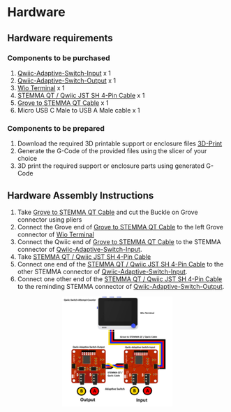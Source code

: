# Hardware

## Hardware requirements  

### Components to be purchased

  1. [Qwiic-Adaptive-Switch-Input](https://github.com/milador/Qwiic-Adaptive-Switch) x 1
  2. [Qwiic-Adaptive-Switch-Output](https://github.com/milador/Qwiic-Adaptive-Switch) x 1
  3. [Wio Terminal](https://www.seeedstudio.com/Wio-Terminal-p-4509.html) x 1
  4. [STEMMA QT / Qwiic JST SH 4-Pin Cable](https://www.adafruit.com/product/4399) x 1
  5. [Grove to STEMMA QT Cable](https://www.adafruit.com/product/4528) x 1  
  6. Micro USB C Male to USB A Male cable x 1
  
### Components to be prepared

  1. Download the required 3D printable support or enclosure files [3D-Print](./3D-Print/)
  2. Generate the G-Code of the provided files using the slicer of your choice
  3. 3D print the required support or enclosure parts using generated G-Code



## Hardware Assembly Instructions

  1. Take [Grove to STEMMA QT Cable](https://www.adafruit.com/product/4528) and cut the Buckle on Grove connector using pliers
  2. Connect the Grove end of [Grove to STEMMA QT Cable](https://www.adafruit.com/product/4528) to the left Grove connector of [Wio Terminal](https://www.seeedstudio.com/Wio-Terminal-p-4509.html)
  3. Connect the Qwiic end of [Grove to STEMMA QT Cable](https://www.adafruit.com/product/4528) to the STEMMA connector of [Qwiic-Adaptive-Switch-Input](https://github.com/milador/Qwiic-Adaptive-Switch).
  4. Take [STEMMA QT / Qwiic JST SH 4-Pin Cable](https://www.adafruit.com/product/4399)
  5. Connect one end of the [STEMMA QT / Qwiic JST SH 4-Pin Cable](https://www.adafruit.com/product/4399) to the other STEMMA connector of [Qwiic-Adaptive-Switch-Input](https://github.com/milador/Qwiic-Adaptive-Switch).
  6. Connect one other end of the [STEMMA QT / Qwiic JST SH 4-Pin Cable](https://www.adafruit.com/product/4399) to the reminding STEMMA connector of [Qwiic-Adaptive-Switch-Output](https://github.com/milador/Qwiic-Adaptive-Switch).
  
  
  <p align="center">
<img align="center" src="../Resources/Images/Qwiic_Switch_Attempt_Counter.png" width="50%" height="50%" alt="Setup Diagram"/>
</p>